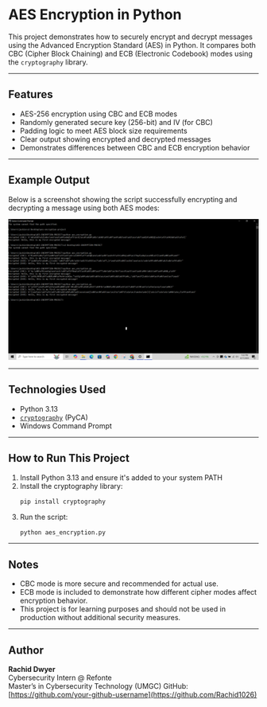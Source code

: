 # AES Encryption in Python

This project demonstrates how to securely encrypt and decrypt messages using the Advanced Encryption Standard (AES) in Python. It compares both CBC (Cipher Block Chaining) and ECB (Electronic Codebook) modes using the `cryptography` library.

---

##  Features

- AES-256 encryption using CBC and ECB modes
- Randomly generated secure key (256-bit) and IV (for CBC)
- Padding logic to meet AES block size requirements
- Clear output showing encrypted and decrypted messages
- Demonstrates differences between CBC and ECB encryption behavior

---

##  Example Output

Below is a screenshot showing the script successfully encrypting and decrypting a message using both AES modes:

![CBC and ECB Output](cbcebc_encryption_output.png)

---

##  Technologies Used

- Python 3.13
- [`cryptography`](https://cryptography.io/en/latest/) (PyCA)
- Windows Command Prompt

---

##  How to Run This Project

1. Install Python 3.13 and ensure it's added to your system PATH  
2. Install the cryptography library:
   ```bash
   pip install cryptography
   ```
3. Run the script:
   ```bash
   python aes_encryption.py
   ```

---

##  Notes

- CBC mode is more secure and recommended for actual use.
- ECB mode is included to demonstrate how different cipher modes affect encryption behavior.
- This project is for learning purposes and should not be used in production without additional security measures.

---

## Author

**Rachid Dwyer**  
Cybersecurity Intern @ Refonte  
Master’s in Cybersecurity Technology (UMGC) 
GitHub: [https://github.com/your-github-username](https://github.com/Rachid1026)

